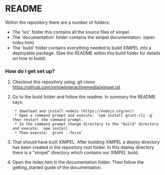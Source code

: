 # README #

Within the repository there are a number of folders:

* The 'src' folder this contains all the source files of ximpel
* The 'documentation' folder contains the ximpel documentation. (open index.htm)
* The 'build' folder contains everything needed to build XIMPEL into a deployable package. (See the README within this build folder for details on how to build).

### How do I get set up? ###

1. Checkout this repository using:
git clone https://github.com/ximpelinteractivemedia/ximpel.git

2. Go to the build folder and follow the readme. In summary the README says:

        * download and install nodeJs (https://nodejs.org/en/)
        * Open a command prompt and execute: `npm install grunt-cli -g` then restart the command prompt.
        * In the command prompt change directory to the "build" directory and execute: `npm install`
        * Then execute: `grunt --force`

3. That should have built XIMPEL. After building XIMPEL a deploy directory has been created in the repository root folder. In this deploy directory there
   is a "ximpel" directory which contains our XIMPEL build.
   
4. Open the index.htm in the documentation folder. Then follow the getting_started guide of the documentation.
